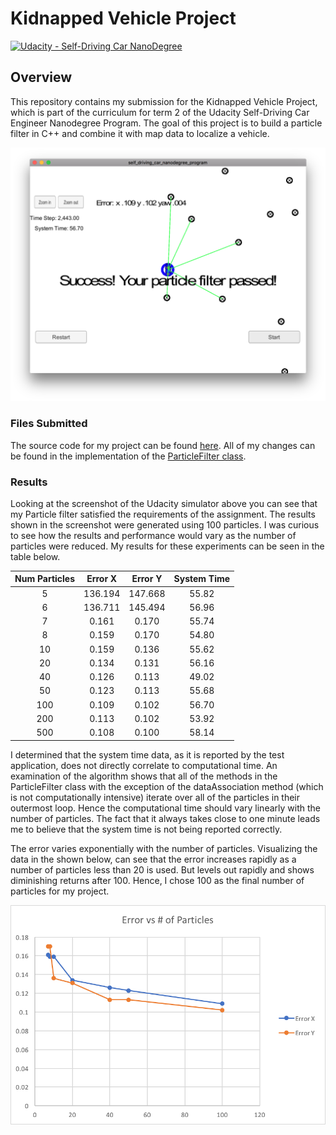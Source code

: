 # Kidnapped Vehicle Project

[![Udacity - Self-Driving Car NanoDegree](https://s3.amazonaws.com/udacity-sdc/github/shield-carnd.svg)](http://www.udacity.com/drive)

Overview
---
This repository contains my submission for the Kidnapped Vehicle Project, which is part of the curriculum for term 2 of the Udacity Self-Driving Car Engineer Nanodegree Program. The goal of this project is to build a particle filter in C++ and combine it with map data to localize a vehicle. 

[//]: # (Image References)

[image1]: ResultScreenShot.png "Result Screenshot"
[image2]: ErrorvsNumParticles.png "Error vs # of Particles"

![alt text][image1]

### Files Submitted
The source code for my project can be found [here](./src/). All of my changes can be found in the implementation of the [ParticleFilter class](./src/particle_filter.cpp). 

### Results
Looking at the screenshot of the Udacity simulator above you can see that my Particle filter satisfied the requirements of the assignment. The results shown in the screenshot were generated using 100 particles. I was curious to see how the results and performance would vary as the number of particles were reduced. My results for these experiments can be seen in the table below.  

| Num Particles  | Error X  |  Error Y | System Time | 
|:-----:|:-------------:|:-------:|:---------:|
| 5  | 136.194  | 147.668 |  55.82 |
| 6  | 136.711  | 145.494 |  56.96 |
| 7  | 0.161  | 0.170 |  55.74 |
| 8  | 0.159  | 0.170 |  54.80 |
| 10  | 0.159  | 0.136 |  55.62 |
| 20  | 0.134  | 0.131 |  56.16 |
| 40  | 0.126  | 0.113 |  49.02 |
| 50  | 0.123  | 0.113 |  55.68 |
| 100  | 0.109  | 0.102 |  56.70 |
| 200  | 0.113  | 0.102 |  53.92 |
| 500  | 0.108  | 0.100 |  58.14 |

I determined that the system time data, as it is reported by the test application, does not directly correlate to computational time. An examination of the algorithm shows that all of the methods in the ParticleFilter class with the exception of the dataAssociation method (which is not computationally intensive) iterate over all of the particles in their outermost loop. Hence the computational time should vary linearly with the number of particles. The fact that it always takes close to one minute leads me to believe that the  system time is not being reported correctly. 

The error varies exponentially with the number of particles. Visualizing the data in the shown below, can see that the error increases rapidly as a number of particles less than 20 is used. But levels out rapidly and shows diminishing returns after 100. Hence, I chose 100 as the final number of particles for my project.

![alt text][image2]
